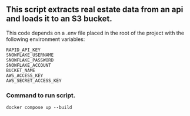 ## This script extracts real estate data from an api and loads it to an S3 bucket.

This code depends on a .env file placed in the root of the project with the following environment variables:

```
RAPID_API_KEY
SNOWFLAKE_USERNAME
SNOWFLAKE_PASSWORD
SNOWFLAKE_ACCOUNT
BUCKET_NAME
AWS_ACCESS_KEY
AWS_SECRET_ACCESS_KEY
```

### Command to run script.

`docker compose up --build`
